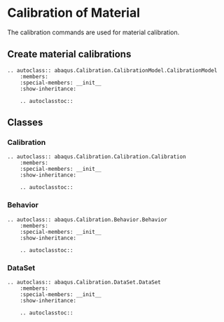 # Calibration of Material

The calibration commands are used for material calibration.

## Create material calibrations

```{eval-rst}
.. autoclass:: abaqus.Calibration.CalibrationModel.CalibrationModel
    :members:
    :special-members: __init__
    :show-inheritance:

    .. autoclasstoc::

```

## Classes

### Calibration

```{eval-rst}
.. autoclass:: abaqus.Calibration.Calibration.Calibration
    :members:
    :special-members: __init__
    :show-inheritance:

    .. autoclasstoc::
```

### Behavior

```{eval-rst}
.. autoclass:: abaqus.Calibration.Behavior.Behavior
    :members:
    :special-members: __init__
    :show-inheritance:

    .. autoclasstoc::
```

### DataSet

```{eval-rst}
.. autoclass:: abaqus.Calibration.DataSet.DataSet
    :members:
    :special-members: __init__
    :show-inheritance:

    .. autoclasstoc::
```
